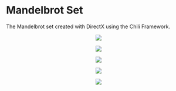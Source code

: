 # Mandelbrot Set

The Mandelbrot set created with DirectX using the Chili Framework.

<p align="center"><img src="http://i68.tinypic.com/2mxfs5e.jpg"></p>

<p align="center"><img src="http://i68.tinypic.com/ppz6x.jpg"></p>

<p align="center"><img src="http://i65.tinypic.com/14e5k41.jpg"></p>

<p align="center"><img src="http://i68.tinypic.com/14nz7u9.jpg"></p>

<p align="center"><img src="http://i64.tinypic.com/24nlf78.jpg"></p>
